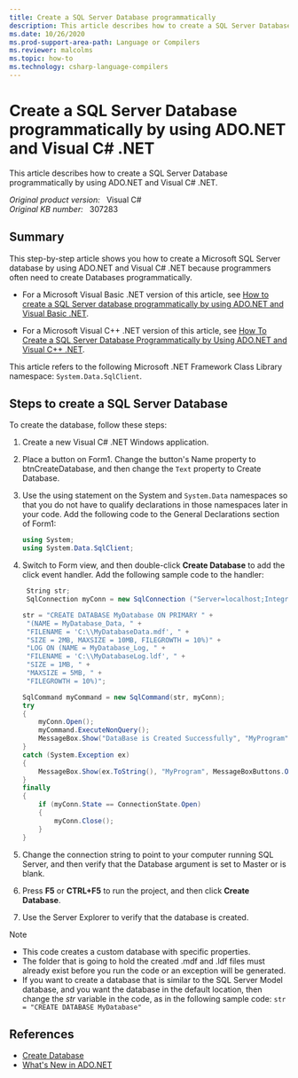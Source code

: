 ```yaml
---
title: Create a SQL Server Database programmatically
description: This article describes how to create a SQL Server Database programmatically by using ADO.NET and Visual C# .NET.
ms.date: 10/26/2020
ms.prod-support-area-path: Language or Compilers
ms.reviewer: malcolms
ms.topic: how-to
ms.technology: csharp-language-compilers
---
```

# Create a SQL Server Database programmatically by using ADO.NET and Visual C# .NET

This article describes how to create a SQL Server Database programmatically by using ADO.NET and Visual C# .NET.

_Original product version:_ &nbsp; Visual C#  
_Original KB number:_ &nbsp; 307283

## Summary

This step-by-step article shows you how to create a Microsoft SQL Server database by using ADO.NET and Visual C# .NET because programmers often need to create Databases programmatically.

- For a Microsoft Visual Basic .NET version of this article, see [How to create a SQL Server database programmatically by using ADO.NET and Visual Basic .NET](https://support.microsoft.com/help/305079/).  

- For a Microsoft Visual C++ .NET version of this article, see [How To Create a SQL Server Database Programmatically by Using ADO.NET and Visual C++ .NET](https://support.microsoft.com/help/307402).  

This article refers to the following Microsoft .NET Framework Class Library namespace: `System.Data.SqlClient`.

## Steps to create a SQL Server Database

To create the database, follow these steps:

1. Create a new Visual C# .NET Windows application.
2. Place a button on Form1. Change the button's Name property to btnCreateDatabase, and then change the `Text` property to Create Database.
3. Use the using statement on the System and `System.Data` namespaces so that you do not have to qualify declarations in those namespaces later in your code. Add the following code to the General Declarations section of Form1:

    ```csharp
    using System;
    using System.Data.SqlClient;
    ```

4. Switch to Form view, and then double-click **Create Database** to add the click event handler. Add the following sample code to the handler:

    ```csharp
     String str;
     SqlConnection myConn = new SqlConnection ("Server=localhost;Integrated security=SSPI;database=master");
    
    str = "CREATE DATABASE MyDatabase ON PRIMARY " +
     "(NAME = MyDatabase_Data, " +
     "FILENAME = 'C:\\MyDatabaseData.mdf', " +
     "SIZE = 2MB, MAXSIZE = 10MB, FILEGROWTH = 10%)" +
     "LOG ON (NAME = MyDatabase_Log, " +
     "FILENAME = 'C:\\MyDatabaseLog.ldf', " +
     "SIZE = 1MB, " +
     "MAXSIZE = 5MB, " +
     "FILEGROWTH = 10%)";
    
    SqlCommand myCommand = new SqlCommand(str, myConn);
    try
    {
        myConn.Open();
        myCommand.ExecuteNonQuery();
        MessageBox.Show("DataBase is Created Successfully", "MyProgram", MessageBoxButtons.OK, MessageBoxIcon.Information);
    }
    catch (System.Exception ex)
    {
        MessageBox.Show(ex.ToString(), "MyProgram", MessageBoxButtons.OK, MessageBoxIcon.Information);
    }
    finally
    {
        if (myConn.State == ConnectionState.Open)
        {
            myConn.Close();
        }
    }
    ```

5. Change the connection string to point to your computer running SQL Server, and then verify that the Database argument is set to Master or is blank.
6. Press **F5** or **CTRL+F5** to run the project, and then click **Create Database**.
7. Use the Server Explorer to verify that the database is created.

> [!NOTE]
> - This code creates a custom database with specific properties.
> - The folder that is going to hold the created .mdf and .ldf files must already exist before you run the code or an exception will be generated.
> - If you want to create a database that is similar to the SQL Server Model database, and you want the database in the default location, then change the *str* variable in the code, as in the following sample code: `str = "CREATE DATABASE MyDatabase"`

## References

- [Create Database](/sql/t-sql/statements/create-database-transact-sql)
- [What's New in ADO.NET](/dotnet/framework/data/adonet/whats-new)
